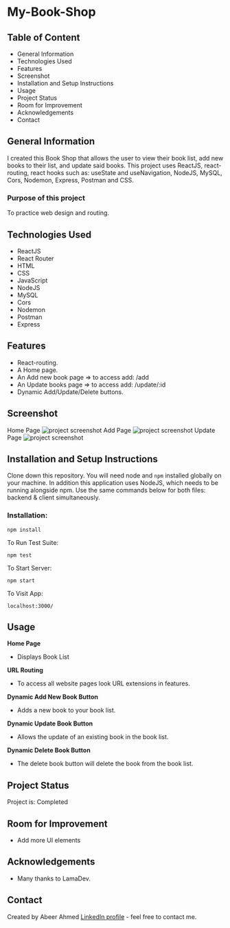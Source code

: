 # My-Book-Shop

## Table of Content
* General Information
* Technologies Used
* Features
* Screenshot
* Installation and Setup Instructions
* Usage
* Project Status
* Room for Improvement
* Acknowledgements
* Contact

## General Information
I created this Book Shop that allows the user to view their book list, add new books to their list, and update said books. This project uses ReactJS, react-routing, react hooks such as: useState and useNavigation, NodeJS, MySQL, Cors, Nodemon, Express, Postman and CSS.

### Purpose of this project
To practice web design and routing.

## Technologies Used
* ReactJS
* React Router
* HTML
* CSS
* JavaScript
* NodeJS
* MySQL
* Cors
* Nodemon
* Postman
* Express

## Features
* React-routing.
* A Home page.
* An Add new book page => to access add: /add
* An Update books page => to access add: /update/:id
* Dynamic Add/Update/Delete buttons.

## Screenshot
Home Page 
![project screenshot](home.png)
Add Page 
![project screenshot](add.png)
Update Page
![project screenshot](update.png)

## Installation and Setup Instructions

Clone down this repository. You will need node and `npm` installed globally on your machine. In addition this application uses NodeJS, which needs to be running alongside npm. Use the same commands below for both files: backend & client simultaneously.

### Installation:

`npm install`

To Run Test Suite:

`npm test`

To Start Server:

`npm start`

To Visit App:

`localhost:3000/`

## Usage

**Home Page**

* Displays Book List

**URL Routing**

* To access all website pages look URL extensions in features.

**Dynamic Add New Book Button**

* Adds a new book to your book list.

**Dynamic Update Book Button**

* Allows the update of an existing book in the book list.

**Dynamic Delete Book Button**

* The delete book button will delete the book from the book list.

## Project Status
Project is: Completed

## Room for Improvement
* Add more UI elements

## Acknowledgements
* Many thanks to LamaDev.

## Contact
Created by Abeer Ahmed [LinkedIn profile](https://www.linkedin.com/in/abeerdev/) - feel free to contact me.

